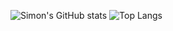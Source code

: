 
![Simon's GitHub stats](https://github-readme-stats.vercel.app/api?username=simon-h3&show_icons=true&theme=dracula&hide_rank=true)
![Top Langs](https://github-readme-stats.vercel.app/api/top-langs/?username=simon-h3&theme=dracula&layout=donut&hide=javascript,html)

